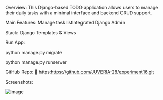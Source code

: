 Overview:
This Django-based TODO application allows users to manage their daily tasks with a minimal interface and backend CRUD support.

Main Features:
Manage task listIntegrated Django Admin


Stack:
Django
Templates & Views

Run App:

python manage.py migrate

python manage.py runserver

GitHub Repo:
🔗 https:https://github.com/JUVERIA-28/experiment16.git

Screenshots:

![image](https://github.com/user-attachments/assets/6b95ef40-b8f8-40eb-8507-6db11d1cfdc5)
